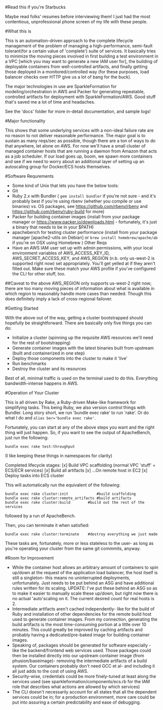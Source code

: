 #Read this if you're Starbucks

Maybe read folks' resumes before interviewing them! I just had the most contentious, unprofessional phone screen of my life with these people. 

#What this is

This is an automation-driven approach to the complete lifecycle management of the problem of managing a high-performance, semi-fault tolerant(for a certain value of 'complete') suite of services. It basically tries to minimize the moving pieces involved in first building a test environment in a VPC [which you may want to generate a new IAM user for], the building of deployable containers from well-controlled artifacts, and finally getting those deployed in a monitored/controlled way (for these purposes, load balancer checks over HTTP give us a lot of bang for the buck).

The major technologies in use are SparkleFormation for modeling/orchestration in AWS and Packer for generating repeatable, controlled artifacts for deployment with SparkleFormation/AWS. Good stuff that's saved me a lot of time and headaches.

See the 'docs' folder for more in-detail documentation, and sample logs!

#Major functionality

This shows that some underlying services with a non-ideal failure rate are no reason to not deliver reasonable performance. The major goal is to sustain as many reqs/sec as possible, though there are a ton of ways to do that anywhere, let alone on AWS. For now we'll have a small cluster of managed container hosts that are running a daemon from Amazon that acts as a job scheduler. If our load goes up, boom, we spawn more containers and see if we need to worry about an additional layer of setting up an autoscaling group for Docker/ECS hosts themselves.

#Software Requrements

- Some kind of Unix that lets you have the below tools:
- Git
- Ruby 2.x with Bundler ( `gem install bundler` if you're not sure - and it's probably best if you're using rbenv (whether you compile or use binaries) vs. OS packages, see https://github.com/rbenv/rbenv and https://github.com/rbenv/ruby-build for more)
- Packer for building container images (install from your package manager or https://www.packer.io/downloads.html - fortunately, it's just a binary that needs to be in your $PATH)
- apachebench for testing cluster performance (install from your package manager [apache2-utils on Debian] or `brew install homebrew/apache/ab` if you're on OSX using Homebrew )
Other Reqs
- Have an AWS IAM user set up with admin permissions, with your local environment variables of AWS_ACCESS_KEY_ID, AWS_SECRET_ACCESS_KEY, and AWS_REGION (n.b. only us-west-2 is supported right now) set appropriately. You'll get yelled at if they aren't filled out. Make sure these match your AWS profile if you've configured the CLI for other stuff, too.

##Caveat to the above
AWS_REGION only supports us-west-2 right now; there are too many moving pieces of information about what is available in which region to reasonably handle more cases than needed. Though this does definitely imply a lack of cross-regional failover.

#Getting Started

With the above out of the way, getting a cluster bootstrapped should hopefully be straightforward. There are basically only five things you can do:

- Initialize a cluster (spinning up the requisite AWS resources we'll need for the rest of bootstrapping)
- Generate container images with the latest binaries built from upstream (built and containerized in one step)
- Deploy those components into the cluster to make it 'live'
- Run benchmarks
- Destroy the cluster and its resources

Best of all, minimal traffic is used on the terminal used to do this. Everything bandwidth-intense happens in AWS.

#Operation of Your Cluster

This is all driven by Rake, a Ruby-driven Make-like framework for simplifying tasks. This being Ruby, we also version control things with Bundler. Long story short, we run 'bundle exec rake' to run 'rake'. Or do what I do and `alias ber='bundle exec rake'`. 

Fortunately, you can start at any of the above steps you want and the right thing will just happen. So, if you want to see the output of ApacheBench, just run the following:

`bundle exec rake test:throughput`

(I like keeping these things in namespaces for clarity)

Completed lifecycle stages:
[x] Build VPC scaffolding (normal VPC 'stuff' + ECS/ECR services)
[x] Build all artifacts
[x] ...On remote host in EC2
[x] Deploy tasks into ECS cluster

This will automatically run the equivalent of the following:
```
bundle exec rake cluster:init	          #build scaffolding
bundle exec rake cluster:remote_artifacts #build artifacts
bundle exec rake cluster:build		  #build out the rest of the services
``` 

followed by a run of ApacheBench.

Then, you can terminate it when satisfied:
```
bundle exec rake cluster:terminate	  #destroy everything we just made
```

These tasks are, fortunately, more or less stateless to the user- as long as you're operating your cluster from the same git commmits, anyway.

#Room for Improvement

- While the container host allows an arbitrary amount of containers to spin up/down at the request of the application load balancer, the host itself is still a singleton- this means no uninterrupted deployments, unfortunately. Just needs to be put behind an ASG and have additional rules written for its scaling. UPDATE: I've put these behind an ASG so as to make it easier to manually scale these up/down, but right now there is no actual 'auto'scaling on it. The current desired count for real hosts is 2.
- Intermediate artifacts aren't cached independently- like for the build of Ruby and installation of other dependencies for the remote build host used to generate container images. From my connection, generating the build artifacts is the most time-consuming portion at a little over 10 minutes. This could greatly be improved by caching artifacts and probably having a dedicated/pre-baked image for building container images.
- Speaking of, packages should be generated for software especially - like the backend/frontend web services used. Those packages could then be installed directly into our upstream container image (from phusion/baseimage)- removing the intermediate artifacts of a build system. Our containers probably don't need GCC et al- and including it all just adds to the cost of using AWS.
- Security-wise, credentials could be more finely-tuned at least along the services used (see sparkleformation/components/ecs.rb for the IAM role that describes what actions are allowed by which services)
- The CLI doesn't necessarily account for all states that all the dependent services could be in; for a production environment, more care could be put into assuring a certain predictability and ease of debugging.
